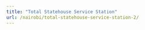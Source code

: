 ```yaml
---
title: "Total Statehouse Service Station"
url: /nairobi/total-statehouse-service-station-2/
---
```


